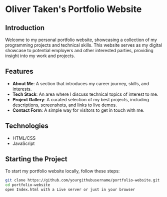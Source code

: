 # Oliver Taken's Portfolio Website

## Introduction
Welcome to my personal portfolio website, showcasing a collection of my programming projects and technical skills. This website serves as my digital showcase to potential employers and other interested parties, providing insight into my work and projects.

## Features
- **About Me**: A section that introduces my career journey, skills, and interests.
- **Tech Stack**: An area where I discuss technical topics of interest to me.
- **Project Gallery**: A curated selection of my best projects, including descriptions, screenshots, and links to live demos.
- **Contact Form**: A simple way for visitors to get in touch with me.

## Technologies
- HTML/CSS
- JavaScript

## Starting the Project
To start my portfolio website locally, follow these steps:
```bash
git clone https://github.com/yourgithubusername/portfolio-website.git
cd portfolio-website
open Index.html with a Live server or just in your browser
